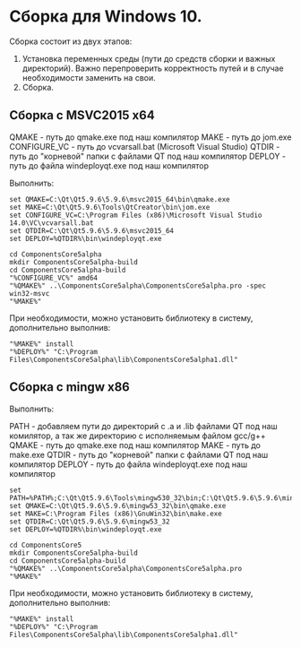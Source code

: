 # Сборка для Windows 10.

Сборка состоит из двух этапов:
1. Установка переменных среды (пути до средств сборки и важных директорий). Важно перепроверить корректность путей и в случае необходимости заменить на свои.
2. Сборка.

## Сборка с MSVC2015 x64

QMAKE - путь до qmake.exe под наш компилятор
MAKE - путь до jom.exe
CONFIGURE_VC - путь до vcvarsall.bat (Microsoft Visual Studio)
QTDIR - путь до "корневой" папки с файлами QT под наш компилятор
DEPLOY - путь до файла windeployqt.exe под наш компилятор


Выполнить:

```
set QMAKE=C:\Qt\Qt5.9.6\5.9.6\msvc2015_64\bin\qmake.exe
set MAKE=C:\Qt\Qt5.9.6\Tools\QtCreator\bin\jom.exe
set CONFIGURE_VC=C:\Program Files (x86)\Microsoft Visual Studio 14.0\VC\vcvarsall.bat
set QTDIR=C:\Qt\Qt5.9.6\5.9.6\msvc2015_64
set DEPLOY=%QTDIR%\bin\windeployqt.exe

cd ComponentsCore5alpha
mkdir ComponentsCore5alpha-build
cd ComponentsCore5alpha-build
"%CONFIGURE_VC%" amd64
"%QMAKE%" ..\ComponentsCore5alpha\ComponentsCore5alpha.pro -spec win32-msvc
"%MAKE%"
```

При необходимости, можно установить библиотеку в систему, дополнительно выполнив:

```
"%MAKE%" install
"%DEPLOY%" "C:\Program Files\ComponentsCore5alpha\lib\ComponentsCore5alpha1.dll"
```

## Сборка с mingw x86

Выполнить:

PATH - добавляем пути до директорий с .a и .lib файлами QT под наш комилятор, а так же директорию с исполняемым файлом gcc/g++
QMAKE - путь до qmake.exe под наш компилятор
MAKE - путь до make.exe
QTDIR - путь до "корневой" папки с файлами QT под наш компилятор
DEPLOY - путь до файла windeployqt.exe под наш компилятор

```
set PATH=%PATH%;C:\Qt\Qt5.9.6\Tools\mingw530_32\bin;C:\Qt\Qt5.9.6\5.9.6\mingw53_32\bin;
set QMAKE=C:\Qt\Qt5.9.6\5.9.6\mingw53_32\bin\qmake.exe
set MAKE=C:\Program Files (x86)\GnuWin32\bin\make.exe
set QTDIR=C:\Qt\Qt5.9.6\5.9.6\mingw53_32
set DEPLOY=%QTDIR%\bin\windeployqt.exe

cd ComponentsCore5
mkdir ComponentsCore5alpha-build
cd ComponentsCore5alpha-build
"%QMAKE%" ..\ComponentsCore5alpha\ComponentsCore5alpha.pro
"%MAKE%"
```

При необходимости, можно установить библиотеку в систему, дополнительно выполнив:

```
"%MAKE%" install
"%DEPLOY%" "C:\Program Files\ComponentsCore5alpha\lib\ComponentsCore5alpha1.dll"
```
